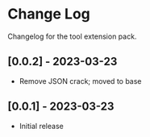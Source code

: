 # Change Log

Changelog for the tool extension pack.

## [0.0.2] - 2023-03-23

- Remove JSON crack; moved to base

## [0.0.1] - 2023-03-23

- Initial release
